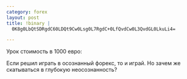 ```yaml
--- 
category: forex
layout: post
title: !binary |
  0K8g0LbQtSDRgdC60LDQt9Cw0Lsg0L7RgdC+0LfQvdCw0L3QvdGL0LkuLi4=

---
```

Урок стоимость в 1000 евро:

Если решил играть в осознанный форекс, то и играй. Но зачем же скатываться в глубокую неосознанность?
